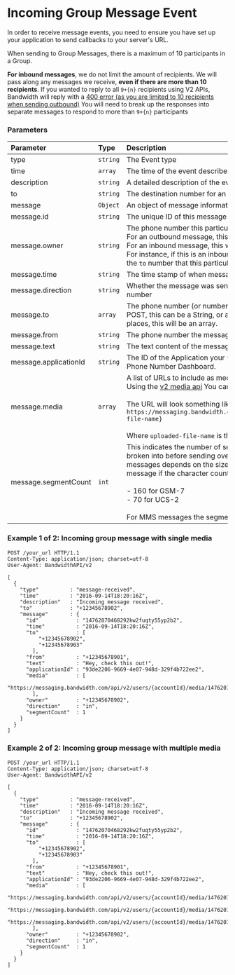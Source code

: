 
# Incoming Group Message Event

In order to receive message events, you need to ensure you have set up your application to send callbacks to your server's URL.

When sending to Group Messages, there is a maximum of 10 participants in a Group.

**For inbound messages**, we do not limit the amount of recipients. We will pass along any messages we receive, **even if there are more than 10 recipients**.
If you wanted to reply to all `9+{n}` recipients using V2 APIs, Bandwidth will reply with a [400 error (as you are limited to 10 recipients when sending outbound)](../errors/httpErrors.md#http-400)
You will need to break up the responses into separate messages to respond to more than `9+{n}` participants

### Parameters

| Parameter             | Type     | Description                                                                                                                                                                                                                                                                                                                                                                                             |
|:----------------------|:---------|:--------------------------------------------------------------------------------------------------------------------------------------------------------------------------------------------------------------------------------------------------------------------------------------------------------------------------------------------------------------------------------------------------------|
| type                  | `string` | The Event type                                                                                                                                                                                                                                                                                                                                                                                          |
| time                  | `array`  | The time of the event described in the receipt                                                                                                                                                                                                                                                                                                                                                          |
| description           | `string` | A detailed description of the event described by the receipt                                                                                                                                                                                                                                                                                                                                            |
| to                    | `string` | The destination number for an outbound group message receipt                                                                                                                                                                                                                                                                                                                                            |
| message               | `Object` | An object of message information                                                                                                                                                                                                                                                                                                                                                                        |
| message.id            | `string` | The unique ID of this message                                                                                                                                                                                                                                                                                                                                                                           |
| message.owner         | `string` | The phone number this particular message is associated with.<br> For an outbound message, this is always the `from` number.<br> For an inbound message, this will be (one of) the `to` number(s).<br>For instance, if this is an inbound group message, the `owner` field will be set to the `to` number that this particular copy of the group message belongs to.                                     |
| message.time          | `string` | The time stamp of when message was created                                                                                                                                                                                                                                                                                                                                                              |
| message.direction     | `string` | Whether the message was sent from Bandwidth, or received by a Bandwidth number                                                                                                                                                                                                                                                                                                                          |
| message.to            | `array`  | The phone number (or numbers) the message the message is sent to. On a POST, this can be a String, or an array of one or more numbers. In all other places, this will be an array.                                                                                                                                                                                                                      |
| message.from          | `string` | The phone number the message was sent from                                                                                                                                                                                                                                                                                                                                                              |
| message.text          | `string` | The text content of the message                                                                                                                                                                                                                                                                                                                                                                         |
| message.applicationId | `string` | The ID of the Application your `from` number is associated with in the Bandwidth Phone Number Dashboard.                                                                                                                                                                                                                                                                                                |
| message.media         | `array`  | A list of URLs to include as media attachments as part of the message. <br> Using the [v2 media api](../methods/media/about.md) You can download the media **WITHIN 2 DAYS** <br><br> The URL will look something like: <br> `https://messaging.bandwidth.com/api/v2/users/{accountId}/media/{uploaded-file-name}` <br><br> Where `uploaded-file-name` is the original filename of your uploaded media. |
| message.segmentCount  | `int`    | This indicates the number of segments the original message from the user is broken into before sending over to carrier networks. Segmentation of messages depends on the size and encoding. Bandwidth will segment the message if the character count is over the below limits: <br><br> - 160 for GSM-7 <br> - 70 for UCS-2 <br> <br> For MMS messages the segment count will always be set to 1       |


### Example 1 of 2: Incoming group message with single media



```http
POST /your_url HTTP/1.1
Content-Type: application/json; charset=utf-8
User-Agent: BandwidthAPI/v2

[
  {
    "type"          : "message-received",
    "time"          : "2016-09-14T18:20:16Z",
    "description"   : "Incoming message received",
    "to"            : "+12345678902",
    "message"       : {
      "id"            : "14762070468292kw2fuqty55yp2b2",
      "time"          : "2016-09-14T18:20:16Z",
      "to"            : [
          "+12345678902",
          "+12345678903"
        ],
      "from"          : "+12345678901",
      "text"          : "Hey, check this out!",
      "applicationId" : "93de2206-9669-4e07-948d-329f4b722ee2",
      "media"         : [
        "https://messaging.bandwidth.com/api/v2/users/{accountId}/media/14762070468292kw2fuqty55yp2b2/0/bw.png"
        ],
      "owner"         : "+12345678902",
      "direction"     : "in",
      "segmentCount"  : 1
    }
  }
]
```



### Example 2 of 2: Incoming group message with multiple media



```http
POST /your_url HTTP/1.1
Content-Type: application/json; charset=utf-8
User-Agent: BandwidthAPI/v2

[
  {
    "type"          : "message-received",
    "time"          : "2016-09-14T18:20:16Z",
    "description"   : "Incoming message received",
    "to"            : "+12345678902",
    "message"       : {
      "id"            : "14762070468292kw2fuqty55yp2b2",
      "time"          : "2016-09-14T18:20:16Z",
      "to"            : [
          "+12345678902",
          "+12345678903"
        ],
      "from"          : "+12345678901",
      "text"          : "Hey, check this out!",
      "applicationId" : "93de2206-9669-4e07-948d-329f4b722ee2",
      "media"         : [
        "https://messaging.bandwidth.com/api/v2/users/{accountId}/media/14762070468292kw2fuqty55yp2b2/0/bw.png",
        "https://messaging.bandwidth.com/api/v2/users/{accountId}/media/14762070468292kw2fuqty55yp2b2/1/bandwidth_logo.png",
        "https://messaging.bandwidth.com/api/v2/users/{accountId}/media/14762070468292kw2fuqty55yp2b2/2/Bandwidth_Contact.png"
        ],
      "owner"         : "+12345678902",
      "direction"     : "in",
      "segmentCount"  : 1
    }
  }
]
```


